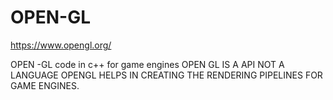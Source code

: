 # OPEN-GL

https://www.opengl.org/

OPEN -GL code in c++ for game engines
OPEN GL IS A API NOT A LANGUAGE
OPENGL HELPS IN CREATING THE RENDERING PIPELINES FOR GAME ENGINES.
